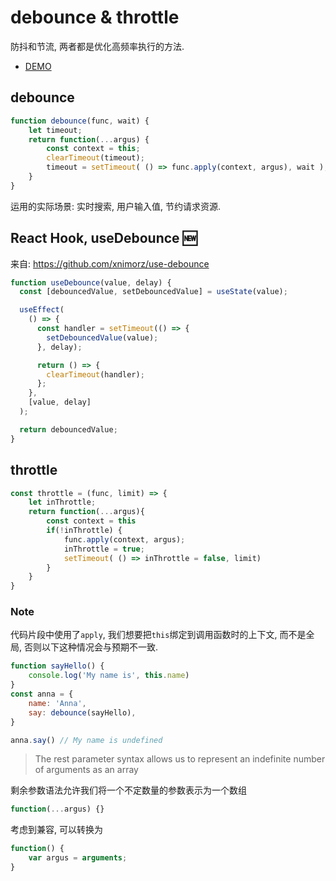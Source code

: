 # debounce & throttle

防抖和节流, 两者都是优化高频率执行的方法.

- [DEMO](./src/)

## debounce

```js
function debounce(func, wait) {
    let timeout;
    return function(...argus) {
        const context = this;
        clearTimeout(timeout);
        timeout = setTimeout( () => func.apply(context, argus), wait );
    }
}
```

运用的实际场景: 实时搜索, 用户输入值, 节约请求资源.

## React Hook, useDebounce 🆕

来自: https://github.com/xnimorz/use-debounce

```jsx
function useDebounce(value, delay) {
  const [debouncedValue, setDebouncedValue] = useState(value);

  useEffect(
    () => {
      const handler = setTimeout(() => {
        setDebouncedValue(value);
      }, delay);

      return () => {
        clearTimeout(handler);
      };
    },
    [value, delay]
  );

  return debouncedValue;
}
```

## throttle

```js
const throttle = (func, limit) => {
    let inThrottle;
    return function(...argus){
        const context = this
        if(!inThrottle) {
            func.apply(context, argus);
            inThrottle = true;
            setTimeout( () => inThrottle = false, limit)
        }
    }
}
```

### Note

代码片段中使用了`apply`, 我们想要把`this`绑定到调用函数时的上下文, 而不是全局, 否则以下这种情况会与预期不一致.

```js
function sayHello() {
    console.log('My name is', this.name)
}
const anna = {
    name: 'Anna',
    say: debounce(sayHello),
}

anna.say() // My name is undefined

```

> The rest parameter syntax allows us to represent an indefinite number of arguments as an array

剩余参数语法允许我们将一个不定数量的参数表示为一个数组

```js
function(...argus) {}
```

考虑到兼容, 可以转换为

```js
function() {
    var argus = arguments;
}
```